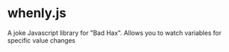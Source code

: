 # whenly.js
A joke Javascript library for "Bad Hax". Allows you to watch variables for specific value changes
